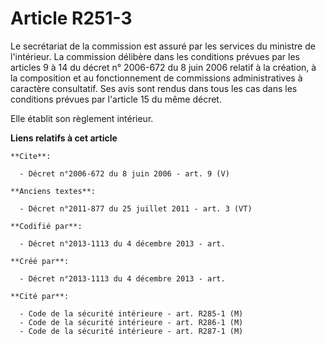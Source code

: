 # Article R251-3

Le secrétariat de la commission est assuré par les services du ministre de l'intérieur. La commission délibère dans les
conditions prévues par les articles 9 à 14 du décret n° 2006-672 du 8 juin 2006 relatif à la création, à la composition et au
fonctionnement de commissions administratives à caractère consultatif. Ses avis sont rendus dans tous les cas dans les
conditions prévues par l'article 15 du même décret. 

Elle établit son règlement intérieur.

**Liens relatifs à cet article**

	**Cite**:

	  - Décret n°2006-672 du 8 juin 2006 - art. 9 (V)

	**Anciens textes**:

	  - Décret n°2011-877 du 25 juillet 2011 - art. 3 (VT)

	**Codifié par**:

	  - Décret n°2013-1113 du 4 décembre 2013 - art.

	**Créé par**:

	  - Décret n°2013-1113 du 4 décembre 2013 - art.

	**Cité par**:

	  - Code de la sécurité intérieure - art. R285-1 (M)
	  - Code de la sécurité intérieure - art. R286-1 (M)
	  - Code de la sécurité intérieure - art. R287-1 (M)
